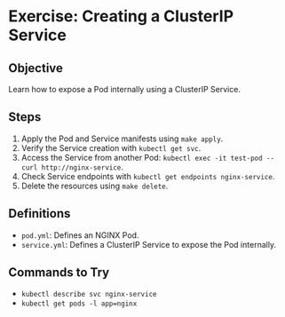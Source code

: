 # Exercise: Creating a ClusterIP Service

## Objective
Learn how to expose a Pod internally using a ClusterIP Service.

## Steps
1. Apply the Pod and Service manifests using `make apply`.
2. Verify the Service creation with `kubectl get svc`.
3. Access the Service from another Pod: `kubectl exec -it test-pod -- curl http://nginx-service`.
4. Check Service endpoints with `kubectl get endpoints nginx-service`.
5. Delete the resources using `make delete`.

## Definitions
- `pod.yml`: Defines an NGINX Pod.
- `service.yml`: Defines a ClusterIP Service to expose the Pod internally.

## Commands to Try
- `kubectl describe svc nginx-service`
- `kubectl get pods -l app=nginx`